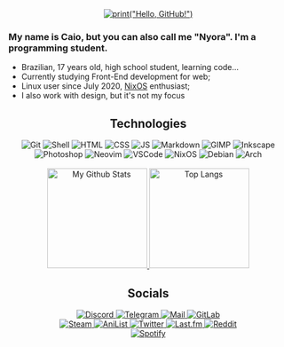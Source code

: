 <div align="center">
	<a href="https://git.io/typing-svg">
		<img alt='print("Hello, GitHub!")' src="https://readme-typing-svg.herokuapp.com?font=Fira+Code&size=36&duration=2000&color=47D6B0&width=560&height=80&lines=print(%22Hello%2C+GitHub!%22)">
	</a>
</div>

### My name is Caio, but you can also call me "Nyora". I'm a programming student.

* Brazilian, 17 years old, high school student, learning code...
* Currently studying Front-End development for web;
* Linux user since July 2020, [NixOS](https://nixos.org) enthusiast;
* I also work with design, but it's not my focus

<div align="center">
	<h2>Technologies</h2>
	<img alt="Git" src="https://img.shields.io/badge/-Git-121212?style=for-the-badge&logo=git&logoColor=47d6b0">
	<img alt="Shell" src="https://img.shields.io/badge/-Shell-121212?style=for-the-badge&logo=gnu-bash&logoColor=47d6b0">
	<img alt="HTML" src="https://img.shields.io/badge/-HTML-121212?style=for-the-badge&logo=html5&logoColor=47d6b0">
	<img alt="CSS" src="https://img.shields.io/badge/-CSS-121212?style=for-the-badge&logo=css3&logoColor=47d6b0">
	<img alt="JS" src="https://img.shields.io/badge/-JavaScript-121212?style=for-the-badge&logo=javascript&logoColor=47d6b0">
	<img alt="Markdown" src="https://img.shields.io/badge/-Markdown-121212?style=for-the-badge&logo=markdown&logoColor=47d6b0">
	<img alt="GIMP" src="https://img.shields.io/badge/-GIMP-121212?style=for-the-badge&logo=gimp&logoColor=47d6b0">
	<img alt="Inkscape" src="https://img.shields.io/badge/-Inkscape-121212?style=for-the-badge&logo=inkscape&logoColor=47d6b0">
	<br>
	<img alt="Photoshop" src="https://img.shields.io/badge/-Photoshop-121212?style=for-the-badge&logo=adobe-photoshop&logoColor=47d6b0">
	<img alt="Neovim" src="https://img.shields.io/badge/-Neovim-121212?style=for-the-badge&logo=neovim&logoColor=47d6b0">
	<img alt="VSCode" src="https://img.shields.io/badge/-Visual%20Studio%20Code-121212?style=for-the-badge&logo=visualstudiocode&logoColor=47d6b0">
	<img alt="NixOS" src="https://img.shields.io/badge/-NixOS-121212?style=for-the-badge&logo=nixos&logoColor=47d6b0">
	<img alt="Debian" src="https://img.shields.io/badge/-Debian-121212?style=for-the-badge&logo=debian&logoColor=47d6b0">
	<img alt="Arch" src="https://img.shields.io/badge/-Arch-121212?style=for-the-badge&logo=archlinux&logoColor=47d6b0">
</div>
<br>
<div align="center">
	<a href="https://github.com/anuraghazra/github-readme-stats">
		<img alt="My Github Stats" height="180em" src="https://github-readme-stats.vercel.app/api?username=caionoliver&theme=github_dark&show_icons=true&hide_border=true&title_color=47d6b0&icon_color=128264&text_color=ffffff">
		<img alt="Top Langs" height="180em" src="https://github-readme-stats.vercel.app/api/top-langs/?username=caionoliver&layout=compact&langs_count=8&theme=github_dark&hide_border=true&title_color=47d6b0&text_color=ffffff">
	</a>
<div>
<div align="center">
	<h2>Socials</h2>
	<a href="https://discord.com/users/257193293950091274">
		<img alt="Discord" src="https://img.shields.io/badge/NYORA%230773-5865F2?style=for-the-badge&logo=Discord&logoColor=white&logoWidth=32">
	</a>
	<a href="https://t.me/caionoliver" target="_blank">
		<img alt="Telegram" src="https://img.shields.io/badge/TELEGRAM-26A5E4?style=for-the-badge&logo=Telegram&logoColor=white&logoWidth=32">
	</a>
	<a href="mailto: kylef.contato@gmail.com">
		<img alt="Mail" src="https://img.shields.io/badge/-E--MAIL-212121?style=for-the-badge&logo=gmail&logoColor=white&logoWidth=32">
	</a>
	<a href="https://www.gitlab.com/nyora" target="_blank">
		<img alt="GitLab" src="https://img.shields.io/badge/-GITLAB-FC6D27?style=for-the-badge&logo=gitlab&logoColor=white&logoWidth=32">
	</a>
	<br>
	<a href="https://steamcommunity.com/id/nyracchin/" target="_blank">
		<img alt="Steam" src="https://img.shields.io/badge/-STEAM-0A0A20?style=for-the-badge&logo=steam&logoColor=white&logoWidth=32">
	</a>
	<a href="https://anilist.co/user/Nyora" target="_blank">
		<img alt="AniList" src="https://img.shields.io/badge/-ANILIST-1BBBF7?style=for-the-badge&logo=anilist&logoColor=white&logoWidth=32">
	</a>
	<a href="https://twitter.com/notnyra" target="_blank">
		<img alt="Twitter" src="https://img.shields.io/badge/-TWITTER-6DBAE7?style=for-the-badge&logo=twitter&logoColor=white&logoWidth=32">
	</a>
	<a href="https://www.last.fm/user/nyoraboke" target="_blank">
		<img alt="Last.fm" src="https://img.shields.io/badge/-LAST.FM-D51007?style=for-the-badge&logo=last.fm&logoColor=white&logoWidth=32">
	</a>
	<a href="https://www.reddit.com/user/justnyora" target="_blank">
		<img alt="Reddit" src="https://img.shields.io/badge/-REDDIT-FF4500?style=for-the-badge&logo=reddit&logoColor=white&logoWidth=32">
	</a>
	<br>
	<a href="https://open.spotify.com/user/9t1euo3mhglioqc979yytpshb">
		<img alt="Spotify" src="https://spotify-github-profile.vercel.app/api/view?uid=9t1euo3mhglioqc979yytpshb&cover_image=true&theme=novatorem&bar_color=53b14f&bar_color_cover=false">
	</a>
</div>

